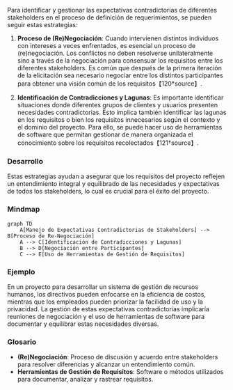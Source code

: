 Para identificar y gestionar las expectativas contradictorias de diferentes stakeholders en el proceso de definición de requerimientos, se pueden seguir estas estrategias:

1. **Proceso de (Re)Negociación**: Cuando intervienen distintos individuos con intereses a veces enfrentados, es esencial un proceso de (re)negociación. Los conflictos no deben resolverse unilateralmente sino a través de la negociación para consensuar los requisitos entre los diferentes stakeholders. Es común que después de la primera iteración de la elicitación sea necesario negociar entre los distintos participantes para obtener una visión común de los requisitos【120†source】.

2. **Identificación de Contradicciones y Lagunas**: Es importante identificar situaciones donde diferentes grupos de clientes y usuarios presenten necesidades contradictorias. Esto implica también identificar las lagunas en los requisitos o bien los requisitos innecesarios según el contexto y el dominio del proyecto. Para ello, se puede hacer uso de herramientas de software que permitan gestionar de manera organizada el conocimiento sobre los requisitos recolectados【121†source】.

### Desarrollo
Estas estrategias ayudan a asegurar que los requisitos del proyecto reflejen un entendimiento integral y equilibrado de las necesidades y expectativas de todos los stakeholders, lo cual es crucial para el éxito del proyecto.

### Mindmap
```mermaid
graph TD
    A[Manejo de Expectativas Contradictorias de Stakeholders] --> B[Proceso de Re-Negociación]
    A --> C[Identificación de Contradicciones y Lagunas]
    B --> D[Negociación entre Participantes]
    C --> E[Uso de Herramientas de Gestión de Requisitos]
```

### Ejemplo
En un proyecto para desarrollar un sistema de gestión de recursos humanos, los directivos pueden enfocarse en la eficiencia de costos, mientras que los empleados pueden priorizar la facilidad de uso y la privacidad. La gestión de estas expectativas contradictorias implicaría reuniones de negociación y el uso de herramientas de software para documentar y equilibrar estas necesidades diversas.

### Glosario
- **(Re)Negociación**: Proceso de discusión y acuerdo entre stakeholders para resolver diferencias y alcanzar un entendimiento común.
- **Herramientas de Gestión de Requisitos**: Software o métodos utilizados para documentar, analizar y rastrear requisitos.